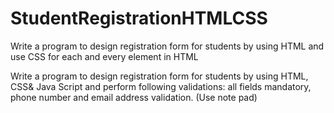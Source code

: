 # StudentRegistrationHTMLCSS
Write a program to design registration form for students by using 
HTML and use CSS for each and every element in HTML

Write a program to design registration form for students by using HTML, CSS& Java Script and perform following validations: all fields mandatory, phone number and email address validation. (Use note pad)


